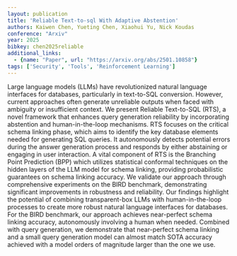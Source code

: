 ```yaml
---
layout: publication
title: 'Reliable Text-to-sql With Adaptive Abstention'
authors: Kaiwen Chen, Yueting Chen, Xiaohui Yu, Nick Koudas
conference: "Arxiv"
year: 2025
bibkey: chen2025reliable
additional_links:
  - {name: "Paper", url: "https://arxiv.org/abs/2501.10858"}
tags: ['Security', 'Tools', 'Reinforcement Learning']
---
```

Large language models (LLMs) have revolutionized natural language interfaces
for databases, particularly in text-to-SQL conversion. However, current
approaches often generate unreliable outputs when faced with ambiguity or
insufficient context. We present Reliable Text-to-SQL (RTS), a novel framework
that enhances query generation reliability by incorporating abstention and
human-in-the-loop mechanisms. RTS focuses on the critical schema linking phase,
which aims to identify the key database elements needed for generating SQL
queries. It autonomously detects potential errors during the answer generation
process and responds by either abstaining or engaging in user interaction. A
vital component of RTS is the Branching Point Prediction (BPP) which utilizes
statistical conformal techniques on the hidden layers of the LLM model for
schema linking, providing probabilistic guarantees on schema linking accuracy.
We validate our approach through comprehensive experiments on the BIRD
benchmark, demonstrating significant improvements in robustness and
reliability. Our findings highlight the potential of combining transparent-box
LLMs with human-in-the-loop processes to create more robust natural language
interfaces for databases. For the BIRD benchmark, our approach achieves
near-perfect schema linking accuracy, autonomously involving a human when
needed. Combined with query generation, we demonstrate that near-perfect schema
linking and a small query generation model can almost match SOTA accuracy
achieved with a model orders of magnitude larger than the one we use.
